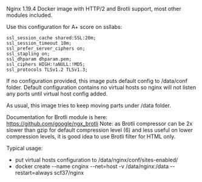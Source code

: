 Nginx 1.19.4 Docker image with HTTP/2 and Brotli support, most other modules included.


Use this configuration for A+ score on ssllabs:
```nginx
ssl_session_cache shared:SSL:20m;
ssl_session_timeout 10m;
ssl_prefer_server_ciphers on;
ssl_stapling on;
ssl_dhparam dhparam.pem;
ssl_ciphers HIGH:!aNULL:!MD5;
ssl_protocols TLSv1.2 TLSv1.3;
```

If no configuration provided, this image puts default config to /data/conf folder. Default configuration contains no virtual hosts so nginx will not listen any ports until
virtual host config added.

As usual, this image tries to keep moving parts under /data folder.

Documentation for Brotli module is here: https://github.com/google/ngx_brotli
Note: as Brotli compressor can be 2x slower than gzip for default compression level (6) and less useful on lower compression levels, it is good idea to use Brotli filter for HTML only.

Typical usage:

- put virtual hosts configuration to /data/nginx/conf/sites-enabled/
- docker create --name cnginx --net=host -v /data/nginx:/data --restart=always scf37/nginx
